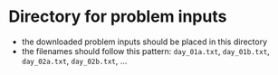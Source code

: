 #  Directory for problem inputs

- the downloaded problem inputs should be placed in this directory
- the filenames should follow this pattern: `day_01a.txt`, `day_01b.txt`, `day_02a.txt`, `day_02b.txt`, ...
